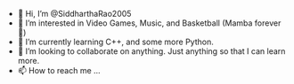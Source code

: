 - 👋 Hi, I’m @SiddharthaRao2005
- 👀 I’m interested in Video Games, Music, and Basketball (Mamba forever 🐍)
- 🌱 I’m currently learning C++, and some more Python.
- 💞️ I’m looking to collaborate on anything. Just anything so that I can learn more.
- 📫 How to reach me ...

<!---
SiddharthaRao2005/SiddharthaRao2005 is a ✨ special ✨ repository because its `README.md` (this file) appears on your GitHub profile.
You can click the Preview link to take a look at your changes.
--->
